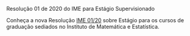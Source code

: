 Resolução 01 de 2020 do IME para Estágio Supervisionado

Conheça a nova Resolução [IME 01/20][estagio] sobre Estágio para os cursos de graduação sediados no Instituto de Matemática e Estatística.

[estagio]:/files/Resoluo_01_2020_Estgio_no_obrigatrio_Assinada.pdf

